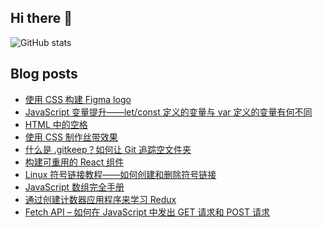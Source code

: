 ## Hi there 👋


![GitHub stats](https://github-readme-stats-sigma-five.vercel.app/api?username=humilitas&show_icons=true)  

## Blog posts
<!-- BLOG-POST-LIST:START -->
- [使用 CSS 构建 Figma logo](https://www.freecodecamp.org/chinese/news/learn-css-by-creating-the-figma-logo-in-pure-css/)
- [JavaScript 变量提升——let/const 定义的变量与 var 定义的变量有何不同](https://www.freecodecamp.org/chinese/news/javascript-let-and-const-hoisting/)
- [HTML 中的空格](https://www.freecodecamp.org/chinese/news/html-space-how-to-add-spaces/)
- [使用 CSS 制作丝带效果](https://www.freecodecamp.org/chinese/news/make-a-css-only-ribbon/)
- [什么是 .gitkeep？如何让 Git 追踪空文件夹](https://www.freecodecamp.org/chinese/news/what-is-gitkeep/)
- [构建可重用的 React 组件](https://www.freecodecamp.org/chinese/news/how-to-create-a-truly-reusable-react-component-from-scratch/)
- [Linux 符号链接教程——如何创建和删除符号链接](https://www.freecodecamp.org/chinese/news/symlink-tutorial-in-linux-how-to-create-and-remove-a-symbolic-link/)
- [JavaScript 数组完全手册](https://www.freecodecamp.org/chinese/news/the-javascript-array-handbook/)
- [通过创建计数器应用程序来学习 Redux](https://www.freecodecamp.org/chinese/news/learn-redux-by-making-a-counter-application/)
- [Fetch API – 如何在 JavaScript 中发出 GET 请求和 POST 请求](https://www.freecodecamp.org/chinese/news/how-to-make-api-calls-with-fetch/)
<!-- BLOG-POST-LIST:END -->
